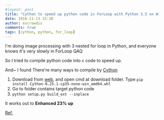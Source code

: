```yaml
---
#layout: post
title: "Cython to speed up python code in ForLoop with Python 3.5 on Windows 10 64bit"
date: 2016-11-13 15:38
author: escrowdis
comments: true
tags: [cython, python, for_loop]
---
```

I'm doing image processing with 3 nested for loop in Python, and everyone knows it's very slowly in ForLoop QAQ

So I tried to compile python code into c code to speed up.

And~ I found There're many ways to compile by [Cython](http://docs.cython.org/en/latest/index.html)

1. Download from [web](http://docs.cython.org/en/latest/src/quickstart/install.html), and open cmd at download folder. Type
`pip install Cython-0.25.1-cp35-none-win_amd64.whl`
2. Go to folder contains target python code
3. `python setup.py build_ext --inplace`

It works out to **Enhanced 23% up**

[Ref.](http://docs.cython.org/en/latest/src/quickstart/build.html#building-a-cython-module-using-distutils)
